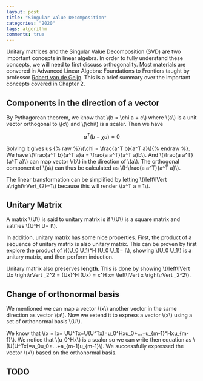 ```yaml
---
layout: post
title: "Singular Value Decomposition"
categories: "2020"
tags: algorithm
comments: true
---
```

Unitary matrices and the Singular Value Decomposition (SVD) are two important concepts in linear algebra. In order to fully understand these concepts, we will need to first discuss orthogonality. Most materials are convered in Advanced Linear Algebra: Foundations to Frontiers taught by professor [Robert van de Geijn](https://www.cs.utexas.edu/~rvdg/). This is a brief summary over the important concepts covered in Chapter 2.
<!--description-->

## Components in the direction of a vector
By Pythagorean theorem, we know that \\(b = \chi a + c\\) where \\(a\\) is a unit vector orthogonal to \\(c\\) and \\(\chi\\) is a scaler. Then we have

$$a^T (b-\chi a) = 0$$

Solving it gives us {% raw %}\\(\chi = \frac{a^T b}{a^T a}\\){% endraw %}. We have \\(\frac{a^T b}{a^T a}a = \frac{a a^T}{a^T a}b\\). And \\(\frac{a a^T}{a^T a}\\) can map vector \\(b\\) in the direction of \\(a\\). The orthogonal component of \\(a\\) can thus be calculated as \\(I-\frac{a a^T}{a^T a}\\).  

The linear transformation can be simplified by letting \\(\left\lVert a\right\rVert_{2}=1\\) because this will render \\(a^T a = 1\\).

## Unitary Matrix
A matrix \\(U\\) is said to unitary matrix is if \\(U\\) is a square matrix and satifies \\(U^H U= I\\).  

In addition, unitary matrix has some nice properties. First, the product of a sequence of unitary matrix is also unitary matrix. This can be proven by first explore the product of \\((U_0 U_1)^H (U_0 U_1)= I\\), showing \\(U_0 U_1\\) is a unitary matrix, and then perform induction.  

Unitary matrix also preserves **length**. This is done by showing \\(\left\lVert Ux \right\rVert _2^2 = (Ux)^H (Ux) = x^H x= \left\lVert x \right\rVert _2^2\\).

## Change of orthonormal basis
We mentioned we can map a vector \\(x\\) another vector in the same direction as vector \\(a\\). Now we extend it to express a vector \\(x\\) using a set of orthonormal basis \\(U\\).  

We know that \\(x = Ix= UU^Tx=U(U^Tx)=u_0^Hxu_0+...+u_{m-1}^Hxu_{m-1}\\). We notice that \\(u_0^Hx\\) is a scalor so we can write then equation as \\(U(U^Tx)=a_0u_0+...+a_{m-1}u_{m-1}\\). We successfully expressed the vector \\(x\\) based on the orthonormal basis.

## TODO
